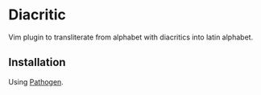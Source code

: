 Diacritic
=========

Vim plugin to transliterate from alphabet with diacritics into latin alphabet.

Installation
------------
Using [Pathogen](https://github.com/tpope/vim-pathogen).
